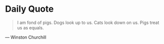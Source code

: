 # Daily Quote

> I am fond of pigs. Dogs look up to us. Cats look down on us. Pigs treat us as equals.

— Winston Churchill
